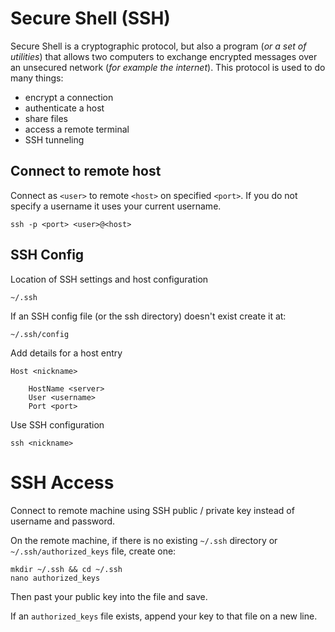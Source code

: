 
# Secure Shell (SSH)

Secure Shell is a cryptographic protocol, but also a program (_or a set of utilities_) that allows two computers to exchange encrypted messages over an unsecured network (_for example the internet_). This protocol is used to do many things: 

- encrypt a connection
- authenticate a host
- share files
- access a remote terminal
- SSH tunneling

## Connect to remote host

Connect as `<user>` to remote `<host>` on specified `<port>`. If you do not specify a username it uses your current username.

	ssh -p <port> <user>@<host>

## SSH Config

Location of SSH settings and host configuration

	~/.ssh

If an SSH config file (or the ssh directory) doesn't exist create it at:

	~/.ssh/config

Add details for a host entry

	Host <nickname>
	 
	    HostName <server>
	    User <username>
	    Port <port>

Use SSH configuration

	ssh <nickname>


# SSH Access

Connect to remote machine using SSH public / private key instead of username and password.

On the remote machine, if there is no existing `~/.ssh` directory or `~/.ssh/authorized_keys` file, create one:

	mkdir ~/.ssh && cd ~/.ssh
	nano authorized_keys

Then past your public key into the file and save.

If an `authorized_keys` file exists, append your key to that file on a new line.

